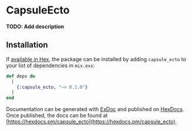 # CapsuleEcto

**TODO: Add description**

## Installation

If [available in Hex](https://hex.pm/docs/publish), the package can be installed
by adding `capsule_ecto` to your list of dependencies in `mix.exs`:

```elixir
def deps do
  [
    {:capsule_ecto, "~> 0.1.0"}
  ]
end
```

Documentation can be generated with [ExDoc](https://github.com/elixir-lang/ex_doc)
and published on [HexDocs](https://hexdocs.pm). Once published, the docs can
be found at [https://hexdocs.pm/capsule_ecto](https://hexdocs.pm/capsule_ecto).

